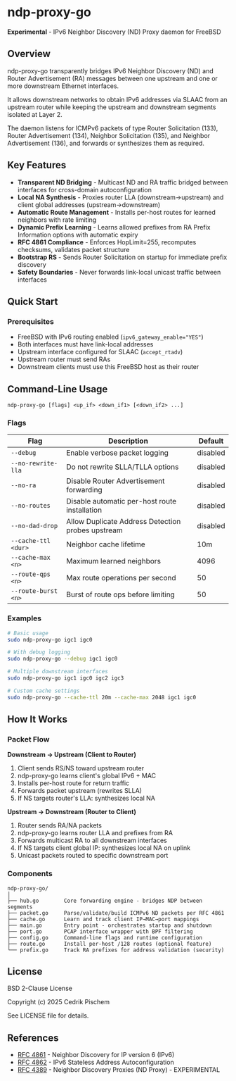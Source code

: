 # ndp-proxy-go

**Experimental** - IPv6 Neighbor Discovery (ND) Proxy daemon for FreeBSD

## Overview

ndp-proxy-go transparently bridges IPv6 Neighbor Discovery (ND) and Router Advertisement (RA) messages between one upstream and one or more downstream Ethernet interfaces.

It allows downstream networks to obtain IPv6 addresses via SLAAC from an upstream router while keeping the upstream and downstream segments isolated at Layer 2.

The daemon listens for ICMPv6 packets of type Router Solicitation (133), Router Advertisement (134), Neighbor Solicitation (135), and Neighbor Advertisement (136), and forwards or synthesizes them as required.

## Key Features

- **Transparent ND Bridging** - Multicast ND and RA traffic bridged between interfaces for cross-domain autoconfiguration
- **Local NA Synthesis** - Proxies router LLA (downstream→upstream) and client global addresses (upstream→downstream)
- **Automatic Route Management** - Installs per-host routes for learned neighbors with rate limiting
- **Dynamic Prefix Learning** - Learns allowed prefixes from RA Prefix Information options with automatic expiry
- **RFC 4861 Compliance** - Enforces HopLimit=255, recomputes checksums, validates packet structure
- **Bootstrap RS** - Sends Router Solicitation on startup for immediate prefix discovery
- **Safety Boundaries** - Never forwards link-local unicast traffic between interfaces

## Quick Start

### Prerequisites
- FreeBSD with IPv6 routing enabled (`ipv6_gateway_enable="YES"`)
- Both interfaces must have link-local addresses
- Upstream interface configured for SLAAC (`accept_rtadv`)
- Upstream router must send RAs
- Downstream clients must use this FreeBSD host as their router

## Command-Line Usage

```
ndp-proxy-go [flags] <up_if> <down_if1> [<down_if2> ...]
```

### Flags

| Flag | Description | Default |
|------|-------------|---------|
| `--debug` | Enable verbose packet logging | disabled |
| `--no-rewrite-lla` | Do not rewrite SLLA/TLLA options | disabled |
| `--no-ra` | Disable Router Advertisement forwarding | disabled |
| `--no-routes` | Disable automatic per-host route installation | disabled |
| `--no-dad-drop` | Allow Duplicate Address Detection probes upstream | disabled |
| `--cache-ttl <dur>` | Neighbor cache lifetime | 10m |
| `--cache-max <n>` | Maximum learned neighbors | 4096 |
| `--route-qps <n>` | Max route operations per second | 50 |
| `--route-burst <n>` | Burst of route ops before limiting | 50 |

### Examples

```bash
# Basic usage
sudo ndp-proxy-go igc1 igc0

# With debug logging
sudo ndp-proxy-go --debug igc1 igc0

# Multiple downstream interfaces
sudo ndp-proxy-go igc1 igc0 igc2 igc3

# Custom cache settings
sudo ndp-proxy-go --cache-ttl 20m --cache-max 2048 igc1 igc0
```

## How It Works

### Packet Flow

**Downstream → Upstream (Client to Router)**
1. Client sends RS/NS toward upstream router
2. ndp-proxy-go learns client's global IPv6 + MAC
3. Installs per-host route for return traffic
4. Forwards packet upstream (rewrites SLLA)
5. If NS targets router's LLA: synthesizes local NA

**Upstream → Downstream (Router to Client)**
1. Router sends RA/NA packets
2. ndp-proxy-go learns router LLA and prefixes from RA
3. Forwards multicast RA to all downstream interfaces
4. If NS targets client global IP: synthesizes local NA on uplink
5. Unicast packets routed to specific downstream port

### Components

```
ndp-proxy-go/
│
├── hub.go        Core forwarding engine - bridges NDP between segments
├── packet.go     Parse/validate/build ICMPv6 ND packets per RFC 4861
├── cache.go      Learn and track client IP→MAC→port mappings
├── main.go       Entry point - orchestrates startup and shutdown
├── port.go       PCAP interface wrapper with BPF filtering
├── config.go     Command-line flags and runtime configuration
├── route.go      Install per-host /128 routes (optional feature)
└── prefix.go     Track RA prefixes for address validation (security)
```

## License

BSD 2-Clause License

Copyright (c) 2025 Cedrik Pischem

See LICENSE file for details.

## References

- [RFC 4861](https://datatracker.ietf.org/doc/html/rfc4861) - Neighbor Discovery for IP version 6 (IPv6)
- [RFC 4862](https://datatracker.ietf.org/doc/html/rfc4862) - IPv6 Stateless Address Autoconfiguration
- [RFC 4389](https://datatracker.ietf.org/doc/html/rfc4389) - Neighbor Discovery Proxies (ND Proxy) - EXPERIMENTAL
